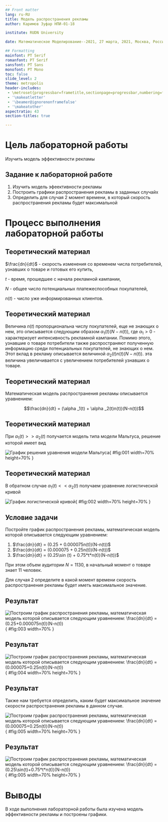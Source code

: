 ```yaml
---
## Front matter
lang: ru-RU
title: Модель распространения рекламы
author: Каримов Зуфар НПИ-01-18

institute: RUDN University

date: Математическое Моделирование--2021, 27 марта, 2021, Москва, Россия

## Formatting
mainfont: PT Serif
romanfont: PT Serif
sansfont: PT Sans
monofont: PT Mono
toc: false
slide_level: 2
theme: metropolis
header-includes:
 - \metroset{progressbar=frametitle,sectionpage=progressbar,numbering=fraction}
 - '\makeatletter'
 - '\beamer@ignorenonframefalse'
 - '\makeatother'
aspectratio: 43
section-titles: true

---
```


# Цель лабораторной работы

Изучить модель эффективности рекламы


## Задание к лабораторной работе

1.	Изучить модель эфеективности рекламы
2.	Построить графики распространения рекламы в заданных случайх
3.	Определить для случая 2 момент времени, в который скорость распространения рекламы будет максимальной


# Процесс выполнения лабораторной работы

## Теоретический материал


$\frac{dn}{dt}$ - скорость изменения со временем числа потребителей, узнавших о товаре и готовых его купить,

$t$ - время, прошедшее с начала рекламной кампании,

$N$ - общее число потенциальных платежеспособных покупателей,

$n(t)$ - число  уже информированных клиентов.

## Теоретический материал

Величина $n(t)$ пропорциональна числу покупателей, еще не знающих о нем, это описывается следующим образом
$\alpha _1(t)(N-n(t))$, где $\alpha _1>0$ -  характеризует интенсивность рекламной кампании.
Помимо этого, узнавшие о товаре потребители также распространяют полученную информацию среди потенциальных покупателей, не знающих о нем. Этот вклад в рекламу описывается величиной  $\alpha _2(t)n(t)(N-n(t))$. эта величина увеличивается с увеличением потребителей узнавших о товаре.

## Теоретический материал

Математическая модель распространения рекламы описывается уравнением:

$$\frac{dn}{dt} = (\alpha _1(t) + \alpha _2(t)n(t))(N-n(t))$$

## Теоретический материал

При $\alpha _1(t) >> \alpha _2(t)$ получается модель типа модели Мальтуса, решение которой имеет вид

![График решения уравнения модели Мальтуса](https://github.com/zikarimov/2020-2021_mathmod/blob/master/lab07/image/Screenshot_7.png?raw=true){ #fig:001 width=70% height=70% }

## Теоретический материал

В обратном случае $\alpha _1(t) << \alpha _2(t)$ получаем уравнение логистической кривой

![График логистической кривой](https://github.com/zikarimov/2020-2021_mathmod/blob/master/lab07/image/Screenshot_6.png?raw=true){ #fig:002 width=70% height=70% }

## Условие задачи

Постройте график распространения рекламы, математическая модель которой описывается следующим уравнением:

1.	$\frac{dn}{dt} = (0.25 + 0.000075n(t))(N-n(t))$
2.	$\frac{dn}{dt} = (0.000075 + 0.25n(t))(N-n(t))$
3.	$\frac{dn}{dt} = (0.25\sin (t) + 0.75*t*n(t))(N-n(t))$

При этом объем аудитории $N = 1130$, в начальный момент о товаре знает 11 человек.

Для случая 2 определите в какой момент времени скорость распространения рекламы будет иметь максимальное значение.


## Результат

![Построим график распространения рекламы, математическая модель которой описывается следующим уравнением: $\frac{dn}{dt} = (0.25+0.000075n(t))(N-n(t))$](https://github.com/zikarimov/2020-2021_mathmod/blob/master/lab07/image/Screenshot_2.png?raw=true){ #fig:003 width=70% }


## Результат

![Построим график распространения рекламы, математическая модель которой описывается следующим уравнением: $\frac{dn}{dt} = (0.000075+0.25n(t))(N-n(t))$](https://github.com/zikarimov/2020-2021_mathmod/blob/master/lab07/image/Screenshot_3.png?raw=true){ #fig:004 width=70% height=70% }

## Результат

Также нам требуется определить, каким будет максимальное значение скорости распространения рекламы в данном случае.

![Построим график распространения рекламы, математическая модель которой описывается следующим уравнением: $\frac{dn}{dt} = (0.000075+0.25n(t))(N-n(t))$](https://github.com/zikarimov/2020-2021_mathmod/blob/master/lab07/image/Screenshot_4.png?raw=true){ #fig:005 width=70% height=70% }


## Результат

![Построим график распространения рекламы, математическая модель которой описывается следующим уравнением: $\frac{dn}{dt} = (0.25\sin(t)+0.75*t*n(t))(N-n(t))$](https://github.com/zikarimov/2020-2021_mathmod/blob/master/lab07/image/Screenshot_5.png?raw=true){ #fig:005 width=70% height=70% }


# Выводы

В ходе выполнения лабораторной работы была изучена модель эффективности рекламы и построены графики.
